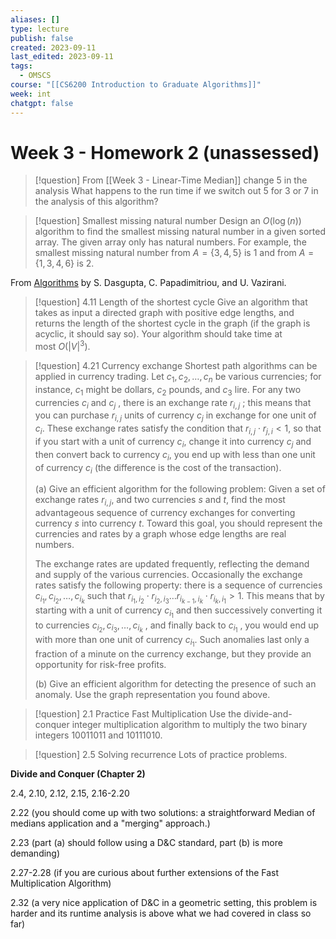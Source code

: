 ```yaml
---
aliases: []
type: lecture
publish: false
created: 2023-09-11
last_edited: 2023-09-11
tags:
  - OMSCS
course: "[[CS6200 Introduction to Graduate Algorithms]]"
week: int
chatgpt: false
---
```

# Week 3 - Homework 2 (unassessed) 

> [!question] From [[Week 3 - Linear-Time Median]]  change 5 in the analysis
> What happens to the run time if we switch out 5 for 3 or 7 in the analysis of this algorithm?

>[!question] Smallest missing natural number
>Design an $O(\log(n))$ algorithm to find the smallest missing natural number in a given sorted array. The given array only has natural numbers. For example, the smallest missing natural number from $A = \{3, 4, 5\}$ is $1$ and from $A = \{1, 3, 4, 6\}$ is $2$.

From [Algorithms](http://algorithmics.lsi.upc.edu/docs/Dasgupta-Papadimitriou-Vazirani.pdf) by S. Dasgupta, C. Papadimitriou, and U. Vazirani.

> [!question] 4.11 Length of the shortest cycle
> Give an algorithm that takes as input a directed graph with positive edge lengths, and returns the length of the shortest cycle in the graph (if the graph is acyclic, it should say so). Your algorithm should take time at most $O(\vert V \vert^3)$.

>[!question] 4.21 Currency exchange
>Shortest path algorithms can be applied in currency trading. Let $c_1, c_2, \ldots , c_n$ be various currencies; for instance, $c_1$ might be dollars, $c_2$ pounds, and $c_3$ lire. For any two currencies $c_i$ and $c_j$ , there is an exchange rate $r_{i,j}$ ; this means that you can purchase $r_{i,j}$ units of currency $c_j$ in exchange for one unit of $c_i$. These exchange rates satisfy the condition that $r_{i,j} \cdot r_{j,i} < 1$, so that if you start with a unit of currency $c_i$, change it into currency $c_j$ and then convert back to currency $c_i$, you end up with less than one unit of currency $c_i$ (the difference is the cost of the transaction). 
>
>(a) Give an efficient algorithm for the following problem: Given a set of exchange rates $r_{i,j}$, and two currencies $s$ and $t$, find the most advantageous sequence of currency exchanges for converting currency $s$ into currency $t$. Toward this goal, you should represent the currencies and rates by a graph whose edge lengths are real numbers. 
>
>The exchange rates are updated frequently, reflecting the demand and supply of the various currencies. Occasionally the exchange rates satisfy the following property: there is a sequence of currencies $c_{i_1} , c_{i_2} , \ldots , c_{i_k}$ such that $r_{i_1,i_2} \cdot r_{i_2,i_3} \ldots r_{i_{k−1},i_k} \cdot r_{i_k,i_1} > 1$. This means that by starting with a unit of currency $c_{i_1}$ and then successively converting it to currencies $c_{i_2} , c_{i_3} , \ldots , c_{i_k}$ , and finally back to $c_{i_1}$ , you would end up with more than one unit of currency $c_{i_1}$. Such anomalies last only a fraction of a minute on the currency exchange, but they provide an opportunity for risk-free profits. 
>
>(b) Give an efficient algorithm for detecting the presence of such an anomaly. Use the graph representation you found above.

>[!question] 2.1 Practice Fast Multiplication
>Use the divide-and-conquer integer multiplication algorithm to multiply the two binary integers 10011011 and 10111010.

> [!question] 2.5 Solving recurrence
> Lots of practice problems.

**Divide and Conquer (Chapter 2)**

2.4, 2.10, 2.12, 2.15, 2.16-2.20

2.22 (you should come up with two solutions: a straightforward Median of medians application and a "merging" approach.)

2.23 (part (a) should follow using a D&C standard, part (b) is more demanding)

2.27-2.28 (if you are curious about further extensions of the Fast Multiplication Algorithm)

2.32 (a very nice application of D&C in a geometric setting, this problem is harder and its runtime analysis is above what we had covered in class so far)